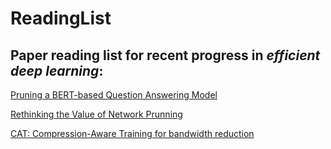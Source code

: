 # ReadingList

## Paper reading list for recent progress in *efficient deep learning*:

[Pruning a BERT-based Question Answering Model](papers/1910.06360.pdf)

[Rethinking the Value of Network Prunning](papers/rethink_prunning.pdf)

[CAT: Compression-Aware Training for bandwidth reduction](https://github.com/yaohuicai/ReadingList/raw/master/papers/1909.11481.pdf)


